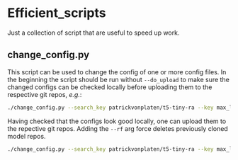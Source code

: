 # Efficient_scripts

Just a collection of script that are useful to speed up work.

## change_config.py

This script can be used to change the config of one or more config files.
In the beginning the script should be run without `--do_upload` to make sure the changed 
configs can be checked locally before uploading them to the respective git repos, *e.g.*:

```bash
./change_config.py --search_key patrickvonplaten/t5-tiny-ra --key max_length --value 10
```

Having checked that the configs look good locally, one can upload them
to the repective git repos. Adding the `--rf` arg force deletes previously cloned
model repos.

```bash
./change_config.py --search_key patrickvonplaten/t5-tiny-ra --key max_length --value 10 --rf --upload
```
